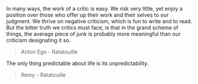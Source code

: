 In many ways, the work of a critic is easy. We risk very little, yet enjoy a position over those who offer up their work and their selves to our judgment. We thrive on negative criticism, which is fun to write and to read. But the bitter truth we critics must face, is that in the grand scheme of things, the average piece of junk is probably more meaningful than our criticism designating it so.
> Anton Ego - Ratatouille

The only thing predictable about life is its unpredictability.
> Remy - Ratatouille 
